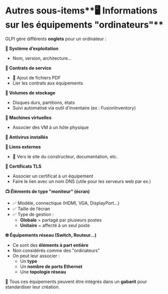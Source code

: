 # Autres sous-items**🖥️ Informations sur les équipements "ordinateurs"**

GLPI gère différents **onglets** pour un ordinateur :

**🔸 Système d’exploitation**

- Nom, version, architecture…

**🔸 Contrats de service**

- 📄 Ajout de fichiers PDF
- Lier les contrats aux équipements

**🔸 Volumes de stockage**

- Disques durs, partitions, états
- Suivi automatisé via outil d’inventaire (ex : FusionInventory)

**🔸 Machines virtuelles**

- Associer des VM à un hôte physique

**🔸 Antivirus installés**

**🔸 Liens externes**

- 📎 Vers le site du constructeur, documentation, etc.

**🔸 Certificats TLS**

- Associer un certificat à un équipement
- Faire le lien avec un nom DNS (utile pour les serveurs web par ex.)



**📺 Éléments de type "moniteur" (écran)**

- ✅ Modèle, connectique (HDMI, VGA, DisplayPort…)
- ✅ Taille de l’écran
- ✅ Type de gestion :
  - **Globale** = partagé par plusieurs postes
  - **Unitaire** = affecté à un seul poste



**🌐 Équipements réseau (Switch, Routeur…)**

- Ce sont des **éléments à part entière**
- Non considérés comme des "ordinateurs"
- On peut leur associer :
  - Un **type**
  - Un **nombre de ports Ethernet**
  - Une **topologie réseau**

🎯 Tous ces équipements peuvent être intégrés dans un **gabarit** pour standardiser leur création.
